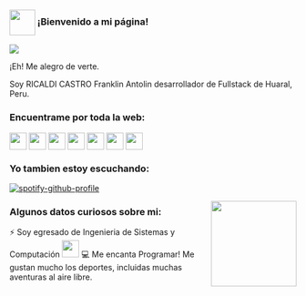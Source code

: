 <!---
FranklinRicaldiCastro/FranklinRicaldiCastro is a ✨ special ✨ repository because its `README.md` (this file) appears on your GitHub profile.
You can click the Preview link to take a look at your changes.
--->

### <img src="https://github.com/TheDudeThatCode/TheDudeThatCode/blob/master/Assets/Developer.gif" width="45px" align="center"> ¡Bienvenido a mi página!

![](https://github.com/FranklinRicaldiCastro/Perfil_GitHub/blob/main/Portada.jpg)

¡Eh! Me alegro de verte.

Soy RICALDI CASTRO Franklin Antolin desarrollador de Fullstack de Huaral, Peru.

### Encuentrame por toda la web:

<p align="left">
<a href="https://www.facebook.com/IIIIIFACEBOKOFICIALIIIIIFranklinRicaldiCastroIIIII/" target="blank"><img align="center" src="https://github.com/FranklinRicaldiCastro/Perfil_GitHub/blob/main/Redes%20Sociales/facebook.png" alt="" height="30" /></a>
<a href="https://myaccount.google.com/u/2/?utm_source=OGB&utm_medium=app" target="blank"><img align="center" src="https://github.com/FranklinRicaldiCastro/Perfil_GitHub/blob/main/Redes%20Sociales/chrome.png" alt="" height="30" /></a>
<a href="https://twitter.com/FRANKLIN_A_R_C" target="blank"><img align="center" src="https://github.com/FranklinRicaldiCastro/Perfil_GitHub/blob/main/Redes%20Sociales/twitter.png" alt="" height="30" /></a>
<a href="https://www.linkedin.com/in/franklin-a-r-c/" target="blank"><img align="center" src="https://github.com/FranklinRicaldiCastro/Perfil_GitHub/blob/main/Redes%20Sociales/linkedin.png" alt="" height="30" /></a>
<a href="https://www.instagram.com/franklin_a_r_c/?hl=es-la" target="blank"><img align="center" src="https://github.com/FranklinRicaldiCastro/Perfil_GitHub/blob/main/Redes%20Sociales/instagram.png" alt="" height="30" /></a>
<a href="https://www.twitch.tv/franklin_a_r_c" target="blank"><img align="center" src="https://github.com/FranklinRicaldiCastro/Perfil_GitHub/blob/main/Redes%20Sociales/twitch.png" alt="" height="30" /></a>
<a href="https://www.youtube.com/channel/UCHcDFWF0T2CizRO8EzQlkLQ" target="blank"><img align="center" src="https://github.com/FranklinRicaldiCastro/Perfil_GitHub/blob/main/Redes%20Sociales/youtube.png" alt="" height="30" /></a>

### Yo tambien estoy escuchando:

[![spotify-github-profile](https://spotify-github-profile.vercel.app/api/view?uid=22a52oj3e5hnylnh2ua2e6loy&cover_image=true&theme=novatorem&bar_color=24b6f5&bar_color_cover=false)](https://github.com/kittinan/spotify-github-profile)

<img align="right" width="150" height="150" src="https://github.com/FranklinRicaldiCastro/Perfil_GitHub/blob/main/Yo.gif"></a>

### Algunos datos curiosos sobre mi:

⚡ Soy egresado de Ingenieria de Sistemas y Computación <img src="https://media.giphy.com/media/WUlplcMpOCEmTGBtBW/giphy.gif" width="30">
💻 Me encanta Programar! Me gustan mucho los deportes, incluidas muchas aventuras al aire libre.


